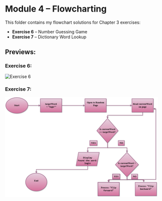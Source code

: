 # Module 4 – Flowcharting

This folder contains my flowchart solutions for Chapter 3 exercises:

- **Exercise 6** – Number Guessing Game  
- **Exercise 7** – Dictionary Word Lookup

## Previews:

### Exercise 6:
![Exercise 6](./Module4/Module%204%20-%20Exercise%201%20Flowcharting%20-%20Fatimatou%20ibrahim.drawio.png)

### Exercise 7:
![Exercise 7]( https://github.com/Muslimwomenincloud/programming-logic-design/blob/main/Module%204%20-%20Exercise%202%20Flowcharting%20-%20Fatimatou%20ibrahim.drawio.png)
